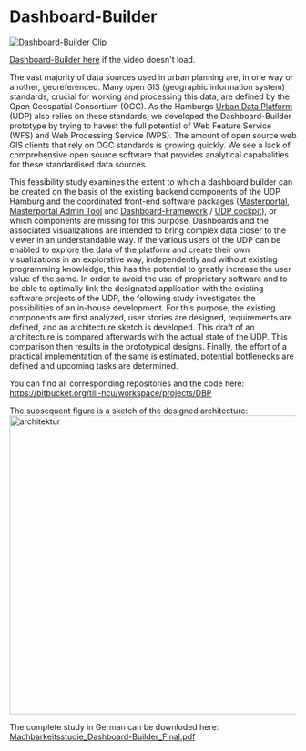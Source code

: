 # Dashboard-Builder



![Dashboard-Builder Clip](https://drive.google.com/uc?export=view&id=1dk_7bPZNT78RXJwPt_FjkPvyX9BjkoF8)

[Dashboard-Builder here](https://drive.google.com/file/d/1dk_7bPZNT78RXJwPt_FjkPvyX9BjkoF8/view?usp=sharing) if the video doesn't load.

The vast majority of data sources used in urban planning are, in one way or another, georeferenced.
Many open GIS (geographic information system) standards, crucial for working and processing this data, are defined by the Open Geospatial Consortium (OGC).
As the Hamburgs [Urban Data Platform](http://www.urbandataplatform.hamburg/) (UDP) also relies on these standards, we developed the Dashboard-Builder prototype by trying to havest the full potential of Web Feature Service (WFS) and Web Processing Service (WPS). The amount of open source web GIS clients that rely on OGC standards is growing quickly. We see a lack of comprehensive open source software that provides analytical capabalities for these standardised data sources.

This feasibility study examines the extent to which a dashboard builder can be created on the basis of the existing backend components of the UDP Hamburg and the coordinated front-end software packages ([Masterportal](https://bitbucket.org/geowerkstatt-hamburg/masterportal), [Masterportal Admin Tool](https://bitbucket.org/geowerkstatt-hamburg/mp-admintool/src) and [Dashboard-Framework](https://github.com/citysciencelab/udh-dashboard-framework) / [UDP cockpit](https://geoportal-hamburg.de/udp-cockpit/)), or which components are missing for this purpose. Dashboards and the associated visualizations are intended to bring complex data closer to the viewer in an understandable way. If the various users of the UDP can be enabled to explore the data of the platform and create their own visualizations in an explorative way, independently and without existing programming knowledge, this has the potential to greatly increase the user value of the same. In order to avoid the use of proprietary software and to be able to optimally link the designated application with the existing software projects of the UDP, the following study investigates the possibilities of an in-house development. For this purpose, the existing components are first analyzed, user stories are designed, requirements are defined, and an architecture sketch is developed. This draft of an architecture is compared afterwards with the actual state of the UDP. This comparison then results in the prototypical designs. Finally, the effort of a practical implementation of the same is estimated, potential bottlenecks are defined and upcoming tasks are determined.

You can find all corresponding repositories and the code here:
https://bitbucket.org/till-hcu/workspace/projects/DBP

The subsequent figure is a sketch of the designed architecture:
<img width="525" alt="architektur" src="https://user-images.githubusercontent.com/36763878/126600933-81b19c8c-2a86-4eed-a985-9a469cd32e7d.png">

The complete study in German can be downloded here:
[Machbarkeitsstudie_Dashboard-Builder_Final.pdf](https://github.com/citysciencelab/dashboard-builder/files/6860429/Machbarkeitsstudie_Dashboard-Builder_Final.pdf)



